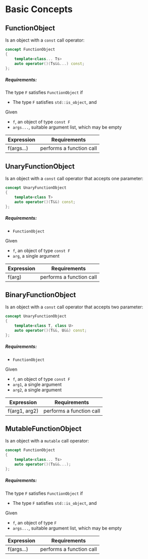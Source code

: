 Basic Concepts
==============

FunctionObject
--------------

Is an object with a `const` call operator:

```cpp
concept FunctionObject
{
    template<class... Ts>
    auto operator()(Ts&&...) const;
};
```

##### Requirements:

The type `F` satisfies `FunctionObject` if

* The type `F` satisfies `std::is_object`, and 

Given

* `f`, an object of type `const F`
* `args...`, suitable argument list, which may be empty 

| Expression | Requirements             |
|------------|--------------------------|
| f(args...) | performs a function call |


UnaryFunctionObject
-------------------

Is an object with a `const` call operator that accepts one parameter:

```cpp
concept UnaryFunctionObject
{
    template<class T>
    auto operator()(T&&) const;
};
```

##### Requirements:

* `FunctionObject`

Given

* `f`, an object of type `const F`
* `arg`, a single argument

| Expression | Requirements             |
|------------|--------------------------|
| f(arg)     | performs a function call |

BinaryFunctionObject
--------------------

Is an object with a `const` call operator that accepts two parameter:

```cpp
concept UnaryFunctionObject
{
    template<class T, class U>
    auto operator()(T&&, U&&) const;
};
```

##### Requirements:

* `FunctionObject`

Given

* `f`, an object of type `const F`
* `arg1`, a single argument
* `arg2`, a single argument

| Expression    | Requirements             |
|---------------|--------------------------|
| f(arg1, arg2) | performs a function call |

MutableFunctionObject
---------------------

Is an object with a `mutable` call operator:

```cpp
concept FunctionObject
{
    template<class... Ts>
    auto operator()(Ts&&...);
};
```

##### Requirements:

The type `F` satisfies `FunctionObject` if

* The type `F` satisfies `std::is_object`, and 

Given

* `f`, an object of type `F`
* `args...`, suitable argument list, which may be empty 

| Expression | Requirements             |
|------------|--------------------------|
| f(args...) | performs a function call |

